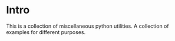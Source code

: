 Intro
==============

This is a collection of miscellaneous python utilities. 
A collection of examples for different purposes.
